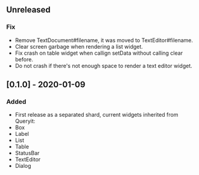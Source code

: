 ## Unreleased
### Fix
- Remove TextDocument#filename, it was moved to TextEditor#filename.
- Clear screen garbage when rendering a list widget.
- Fix crash on table widget when callign setData without calling clear before.
- Do not crash if there's not enough space to render a text editor widget.

## [0.1.0] - 2020-01-09
### Added
- First release as a separated shard, current widgets inherited from Queryit:
 - Box
 - Label
 - List
 - Table
 - StatusBar
 - TextEditor
 - Dialog
